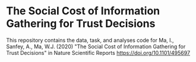 # The Social Cost of Information Gathering for Trust Decisions

This repository contains the data, task, and analyses code for Ma, I., Sanfey, A., Ma, W.J. (2020) "The Social Cost of Information Gathering for Trust Decisions" in Nature Scientific Reports https://doi.org/10.1101/495697



